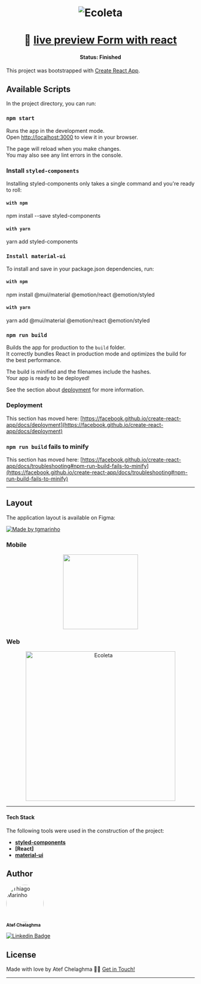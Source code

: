 

<h1 align="center">
    <img alt="Ecoleta" title="#Ecoleta" src="https://user-images.githubusercontent.com/81826528/159992093-5ebef001-6702-4a9b-bd69-471193c9dffc.png" />




<h1 align="center">
   🎊 <a href="https://zesty-druid-b394b5.netlify.app/"> live preview Form with react </a>
</h1>
<h4 align="center"> 
	 Status: Finished
</h4>

This project was bootstrapped with [Create React App](https://github.com/facebook/create-react-app).

## Available Scripts

In the project directory, you can run:

### `npm start`

Runs the app in the development mode.\
Open [http://localhost:3000](http://localhost:3000) to view it in your browser.

The page will reload when you make changes.\
You may also see any lint errors in the console.
### Install `styled-components`

Installing styled-components only takes a single command and you're ready to roll:
#### `with npm`
npm install --save styled-components

#### `with yarn`
yarn add styled-components

### `Install material-ui`

To install and save in your package.json dependencies, run:
#### `with npm`
npm install @mui/material @emotion/react @emotion/styled

#### `with yarn`
yarn add @mui/material @emotion/react @emotion/styled

### `npm run build`

Builds the app for production to the `build` folder.\
It correctly bundles React in production mode and optimizes the build for the best performance.

The build is minified and the filenames include the hashes.\
Your app is ready to be deployed!

See the section about [deployment](https://facebook.github.io/create-react-app/docs/deployment) for more information.


### Deployment

This section has moved here: [https://facebook.github.io/create-react-app/docs/deployment](https://facebook.github.io/create-react-app/docs/deployment)

### `npm run build` fails to minify

This section has moved here: [https://facebook.github.io/create-react-app/docs/troubleshooting#npm-run-build-fails-to-minify](https://facebook.github.io/create-react-app/docs/troubleshooting#npm-run-build-fails-to-minify)

  ---
  ## Layout

The application layout is available on Figma:

<a href="https://www.figma.com/file/1SxgOMojOB2zYT0Mdk28lB/Ecoleta?node-id=136%3A546">
  <img alt="Made by tgmarinho" src="https://img.shields.io/badge/Acessar%20Layout%20-Figma-%2304D361">
</a>



### Mobile

<p align="center">
  <img src="https://user-images.githubusercontent.com/81826528/162817658-399766b7-852f-44a8-8570-dd0e4639ef6c.jpg" width="200px">
</p>
  



### Web

<p align="center" style="display: flex; align-items: flex-start; justify-content: center;">
  <img alt="Ecoleta" title="#Ecoleta" src="https://user-images.githubusercontent.com/81826528/162818026-ff753f7e-b93b-4835-aabc-406171679845.jpg" width="400px">
</p>


---

#### Tech Stack

The following tools were used in the construction of the project:



-   **[styled-components ](https://styled-components.com/)**
-   **[React]**
-   **[material-ui](https://mui.com/)**

  
  ## Author

<a href="Https://www.linkedin.com/in/atef-chelaghma/">
 <img style="border-radius: 50%;" src="https://user-images.githubusercontent.com/81826528/160011378-01afd0d2-361d-4c14-bb6c-6bd5ccc077a9.png" width="100px;" alt="Thiago Marinho"/>
 <br />
 <sub><b>Atef Chelaghma</b></sub></a>
 <br />

[![Linkedin Badge](https://img.shields.io/badge/-Atef-blue?style=flat-square&logo=Linkedin&logoColor=white&link=https://www.linkedin.com/in/atef-chelaghma/)](https://www.linkedin.com/in/atef-chelaghma/) 

  
  
## License

Made with love by Atef Chelaghma 👋🏽 [Get in Touch!](Https://www.linkedin.com/in/atef-chelaghma/)

---

